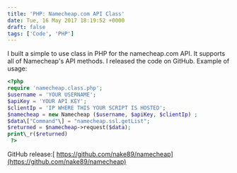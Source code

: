 ```yaml
---
title: 'PHP: Namecheap.com API Class'
date: Tue, 16 May 2017 18:19:52 +0000
draft: false
tags: ['Code', 'PHP']
---
```


I built a simple to use class in PHP for the namecheap.com API. It supports all of Namecheap's API methods. I released the code on GitHub. Example of usage:
```php
<?php
require 'namecheap.class.php';
$username = 'YOUR USERNAME';
$apiKey = 'YOUR API KEY';
$clientIp = 'IP WHERE THIS YOUR SCRIPT IS HOSTED';
$namecheap = new Namecheap ($username, $apiKey, $clientIp) ;
$data\["Command"\] = "namecheap.ssl.getList";
$returned = $namecheap->request($data);
print\_r($returned)
 ?>
```
GitHub release:[ https://github.com/nake89/namecheap](https://github.com/nake89/namecheap)
